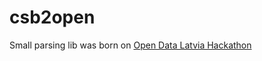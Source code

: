 csb2open
====

Small parsing lib was born on [Open Data Latvia Hackathon](http://www.meetup.com/opendata-latvia/events/66621682/)

